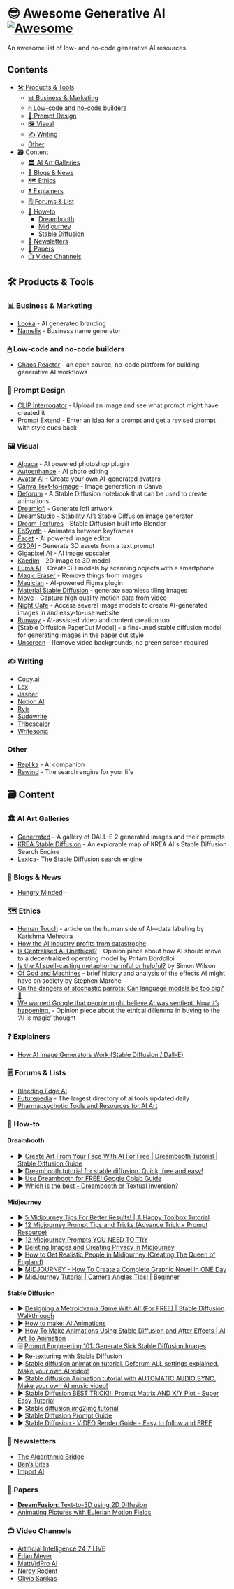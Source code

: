 # 😎 Awesome Generative AI [![Awesome](https://awesome.re/badge.svg)](https://awesome.re)

An awesome list of low- and no-code generative AI resources.

## Contents

* [🛠 Products & Tools](#-products--tools)
  * [📊 Business & Marketing](#-business--marketing)
  * [🖱 Low-code and no-code builders](#-low-code-and-no-code-builders)
  * [💬 Prompt Design](#-prompt-design)
  * [🖼 Visual](#-visual)
  * [✍️ Writing](#%EF%B8%8F-writing)
  * [Other](#other)
* [🗃 Content](#-content)
  * [🏛 AI Art Galleries](#-ai-art-galleries)
  * [📰 Blogs & News](#-blogs--news)
  * [🗺 Ethics](#-ethics)
  * [❓ Explainers](#-explainers)
  * [🗒 Forums & List](#-forums--lists)
  * [🧭 How-to](#-how-to)
    * [Dreambooth](#dreambooth)
    * [Midjourney](#midjourney)
    * [Stable Diffusion](#stable-diffusion)
  * [📧 Newsletters](#-newsletters)
  * [📃 Papers](#-papers)
  * [📺 Video Channels](#-video-channels)

## 🛠 Products & Tools

### 📊 Business & Marketing

* [Looka](https://looka.com) - AI generated branding
* [Namelix](https://namelix.com) - Business name generator

### 🖱 Low-code and no-code builders

* [Chaos Reactor](https://www.chaosreactor.com/) - an open source, no-code platform for building generative AI workflows

### 💬 Prompt Design

* [CLIP Interrogator](https://huggingface.co/spaces/pharma/CLIP-Interrogator) - Upload an image and see what prompt might have created it
* [Prompt Extend](https://huggingface.co/spaces/daspartho/prompt-extend) - Enter an idea for a prompt and get a revised prompt with style cues back

### 🖼 Visual

* [Alpaca](https://www.getalpaca.io/) - AI powered photoshop plugin
* [Autoenhance](https://www.autoenhance.ai) - AI photo editing
* [Avatar AI](http://avatarai.me/) - Create your own AI-generated avatars
* [Canva Text-to-image](https://www.canva.com/apps/text-to-image) - Image generation in Canva
* [Deforum](https://deforum.github.io/) - A Stable Diffusion notebook that can be used to create animations
* [Dreamlofi](https://www.dreamlofi.com/) - Generate lofi artwork
* [DreamStudio](https://beta.dreamstudio.ai/home) - Stability AI’s Stable Diffusion image generator
* [Dream Textures](https://github.com/carson-katri/dream-textures) - Stable Diffusion built into Blender
* [EbSynth](https://ebsynth.com/) - Animates between keyframes
* [Facet](https://facet.ai/) - AI powered image editor
* [G3DAI](https://g3d.ai/) - Generate 3D assets from a text prompt
* [Gigapixel AI](https://www.topazlabs.com/gigapixel-ai) - AI image upscaler
* [Kaedim](https://www.kaedim3d.com) - 2D image to 3D model
* [Luma AI](https://lumalabs.ai/) - Create 3D models by scanning objects with a smartphone
* [Magic Eraser](https://www.magiceraser.io) - Remove things from images
* [Magician](https://magician.design/) - AI-powered Figma plugin
* [Material Stable Diffusion](https://replicate.com/tommoore515/material_stable_diffusion) - generate seamless tiling images
* [Move](https://www.move.ai/) - Capture high quality motion data from video
* [Night Cafe](https://nightcafe.studio/) - Access several image models to create AI-generated images in and easy-to-use website
* [Runway](https://runwayml.com/) - AI-assisted video and content creation tool
* [Stable Diffusion PaperCut Model] - a fine-uned stable diffusion model for generating images in the paper cut style
* [Unscreen](https://www.unscreen.com/) - Remove video backgrounds, no green screen required

### ✍️ Writing

* [Copy.ai](copy.ai)
* [Lex](https://lex.page/)
* [Jasper](https://www.jasper.ai/)
* [Notion AI](https://www.notion.so/product/ai)
* [Rytr](https://rytr.me)
* [Sudowrite](https://www.sudowrite.com/)
* [Tribescaler](https://tribescaler.com)
* [Writesonic](https://writesonic.com)

### Other

* [Replika](https://replika.com) - AI companion
* [Rewind](https://www.rewind.ai/) - The search engine for your life

## 🗃 Content

### 🏛 AI Art Galleries

* [Generrated](https://generrated.com) - A gallery of DALL-E 2 generated images and their prompts
* [KREA Stable Diffusion](https://atlas.nomic.ai/map/809ef16a-5b2d-4291-b772-a913f4c8ee61/9ed7d171-650b-4526-85bf-3592ee51ea31/-152.45256860767321/150.0434393658158/-92.04988008719796/78.28418154549284/25f224ce-0564-4979-9558-6b18fbdb8820) - An explorable map of KREA AI's Stable Diffusion Search Engine
* [Lexica](https://lexica.art)- The Stable Diffusion search engine

### 📰 Blogs & News

* [Hungry Minded](https://medium.com/@HungryMinded) - 

### 🗺 Ethics

* [Human Touch](https://fiftytwo.in/story/human-touch/) - article on the human side of AI—data labeling by Karishma Mehrotra
* [How the AI industry profits from catastrophe](https://www.technologyreview.com/2022/04/20/1050392/ai-industry-appen-scale-data-labels/)
* [Is Centralised AI Unethical?](https://analyticsindiamag.com/is-centralised-ai-unethical/) - Opinion piece about how AI should move to a decentralized operating model by Pritam Bordolloi
* [Is the AI spell-casting metaphor harmful or helpful?](https://simonwillison.net/2022/Oct/5/spell-casting/) by Simon Wilson
* [Of God and Machines](https://www.theatlantic.com/technology/archive/2022/09/artificial-intelligence-machine-learing-natural-language-processing/661401/) - brief history and analysis of the effects AI might have on society by Stephen Marche
* [On the dangers of stochastic parrots: Can language models be too big? 🦜](https://youtu.be/N5c2X8vhfBE)
* [We warned Google that people might believe AI was sentient. Now it’s happening.](https://www.washingtonpost.com/opinions/2022/06/17/google-ai-ethics-sentient-lemoine-warning/) - Opinion piece about the ethical dillemma in buying to the ‘AI is magic’ thought

### ❓ Explainers

* [How AI Image Generators Work (Stable Diffusion / Dall-E)](https://youtu.be/1CIpzeNxIhU)

### 🗒 Forums & Lists

* [Bleeding Edge AI](https://bleedingedge.ai)
* [Futurepedia](https://www.futurepedia.io) - The largest directory of ai tools updated daily
* [Pharmapsychotic Tools and Resources for AI Art](https://pharmapsychotic.com/tools.html)

### 🧭 How-to

#### Dreambooth

* ▶️ [Create Art From Your Face With AI For Free | Dreambooth Tutorial | Stable Diffusion Guide](https://youtu.be/FaLTztGGueQ)
* ▶️ [Dreambooth tutorial for stable diffusion. Quick, free and easy!](https://youtu.be/Z-hyKADmHmE)
* ▶️ [Use Dreambooth for FREE! Google Colab Guide](https://youtu.be/aNthC5r7Pso)
* ▶️ [Which is the best - Dreambooth or Textual Inversion?](https://youtu.be/lSUPMSKdfZo)

#### Midjourney

* ▶️ [5 Midjourney Tips For Better Results! | A Happy Toolbox Tutorial](https://youtu.be/-HP6P26zJzc)
* ▶️ [12 Midjourney Prompt Tips and Tricks (Advance Trick + Prompt Resource)](https://youtu.be/Layby-ZNDhg)
* ▶️ [12 Midjourney Prompts YOU NEED TO TRY](https://youtu.be/1cO3hxhQsik)
* ▶️ [Deleting Images and Creating Privacy in Midjourney](https://youtu.be/2688-6_-sZo)
* ▶️ [How to Get Realistic People in Midjourney (Creating The Queen of England)](https://youtu.be/gXJwQWqSGu8)
* ▶️ [MIDJOURNEY - How To Create a Complete Graphic Novel in ONE Day](https://youtu.be/tjj6KsPSHZc)
* ▶️ [MidJourney Tutorial | Camera Angles Tips! | Beginner](https://youtu.be/lW2KKx5ATCw)

#### Stable Diffusion

* ▶️ [Designing a Metroidvania Game With AI! (For FREE) | Stable Diffusion Walkthrough](https://youtu.be/Me8-dKhQ0UU)
* ▶️ [How to make: AI Animations](https://youtu.be/w_sxuDMt_V0)
* ▶️ [How To Make Animations Using Stable Diffusion and After Effects | AI Art To Animation](https://youtu.be/KFdtf1JKXmQ)
* 🗒 [Prompt Engineering 101: Generate Sick Stable Diffusion Images](https://lol.framer.website/notes/prompt-engineering-101-sd)
* ▶️ [Re-texturing with Stable Diffusion](https://youtu.be/rdYpbvLQPJ4)
* ▶️ [Stable diffusion animation tutorial. Deforum ALL settings explained. Make your own AI video!](https://youtu.be/lztn6qLc9UE)
* ▶️ [Stable diffusion Animation tutorial with AUTOMATIC AUDIO SYNC. Make your own AI music video!](https://youtu.be/FehfaLbTUjk)
* ▶️ [Stable Diffusion BEST TRICK!!! Prompt Matrix AND X/Y Plot - Super Easy Tutorial](https://youtu.be/YN2w3Pm2FLQ)
* ▶️ [Stable diffusion img2img tutorial](https://youtu.be/FHqsgSvBiBU)
* ▶️ [Stable Diffusion Prompt Guide](https://youtu.be/c5dHIz0RyMU)
* ▶️ [Stable Diffusion - VIDEO Render Guide - Easy to follow and FREE](https://youtu.be/rvHgcOa9gDk)

### 📧 Newsletters

* [The Algorithmic Bridge](https://thealgorithmicbridge.substack.com/)
* [Ben’s Bites](https://bensbites.beehiiv.com/subscribe?ref=xCCZwxgFag)
* [Import AI](https://jack-clark.net/)

### 📃 Papers

* [**DreamFusion**: Text-to-3D using 2D Diffusion](https://dreamfusion3d.github.io/)
* [Animating Pictures with Eulerian Motion Fields](https://eulerian.cs.washington.edu/)

### 📺 Video Channels

* [Artificial Intelligence 24 7 LIVE](https://www.youtube.com/channel/UCfvJa-i788oAuMNsNqEwCkA)
* [Edan Meyer](https://www.youtube.com/c/EdanMeyer)
* [MattVidPro AI](https://www.youtube.com/c/MattVideoProductions202)
* [Nerdy Rodent](https://www.youtube.com/c/NerdyRodent)
* [Olivio Sarikas](https://www.youtube.com/c/OlivioSarikas)

